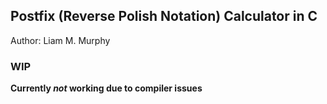 ## Postfix (Reverse Polish Notation) Calculator in C ##
Author: Liam M. Murphy

### WIP ###

**Currently *not* working due to compiler issues**
